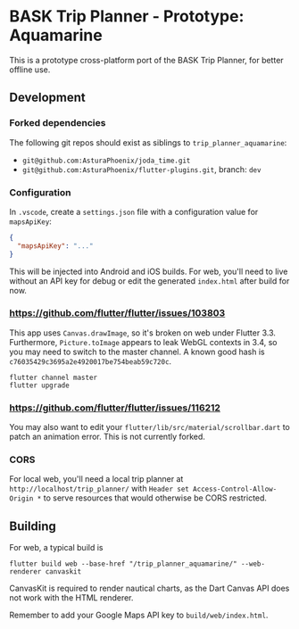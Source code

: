 # BASK Trip Planner - Prototype: Aquamarine

This is a prototype cross-platform port of the BASK Trip Planner, for better offline use.

## Development

### Forked dependencies

The following git repos should exist as siblings to `trip_planner_aquamarine`:
* `git@github.com:AsturaPhoenix/joda_time.git`
* `git@github.com:AsturaPhoenix/flutter-plugins.git`, branch: `dev`

### Configuration

In `.vscode`, create a `settings.json` file with a configuration value for `mapsApiKey`:

```json
{
  "mapsApiKey": "..."
}
```

This will be injected into Android and iOS builds. For web, you'll need to live without an API key for debug or edit the generated `index.html` after build for now.

### https://github.com/flutter/flutter/issues/103803

This app uses `Canvas.drawImage`, so it's broken on web under Flutter 3.3. Furthermore, `Picture.toImage` appears to leak WebGL contexts in 3.4, so you may need to switch to the master channel. A known good hash is `c76035429c3695a2e4920017be754beab59c720c`.

```
flutter channel master
flutter upgrade
```

### https://github.com/flutter/flutter/issues/116212

You may also want to edit your `flutter/lib/src/material/scrollbar.dart` to patch an animation error. This is not currently forked.

### CORS

For local web, you'll need a local trip planner at `http://localhost/trip_planner/` with `Header set Access-Control-Allow-Origin *` to serve resources that would otherwise be CORS restricted.

## Building

For web, a typical build is

```
flutter build web --base-href "/trip_planner_aquamarine/" --web-renderer canvaskit
```

CanvasKit is required to render nautical charts, as the Dart Canvas API does not work with the HTML renderer.

Remember to add your Google Maps API key to `build/web/index.html`.
